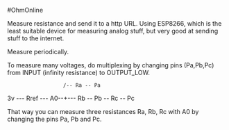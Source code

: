 #OhmOnline

Measure resistance and send it to a http URL.
Using ESP8266, which is the least suitable device for measuring analog stuff,
but very good at sending stuff to the internet.

Measure periodically.

To measure many voltages, do multiplexing by changing pins (Pa,Pb,Pc) from
INPUT (infinity resistance) to OUTPUT_LOW.

                      /-- Ra -- Pa
 3v --- Rref --- A0--+--- Rb -- Pb
                      \-- Rc -- Pc

That way you can measure three resistances Ra, Rb, Rc with A0
by changing the pins Pa, Pb and Pc.
